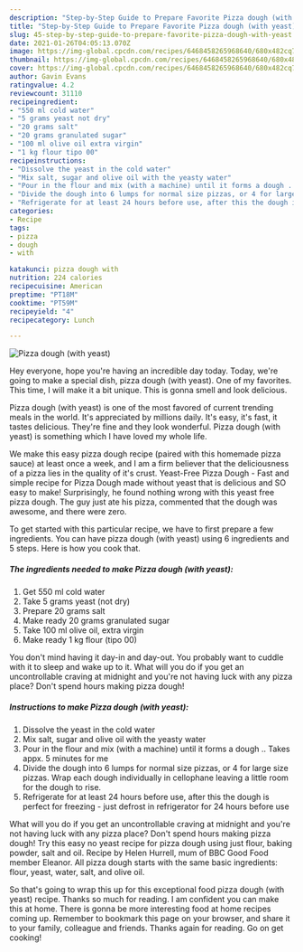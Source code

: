 ```yaml
---
description: "Step-by-Step Guide to Prepare Favorite Pizza dough (with yeast)"
title: "Step-by-Step Guide to Prepare Favorite Pizza dough (with yeast)"
slug: 45-step-by-step-guide-to-prepare-favorite-pizza-dough-with-yeast
date: 2021-01-26T04:05:13.070Z
image: https://img-global.cpcdn.com/recipes/6468458265968640/680x482cq70/pizza-dough-with-yeast-recipe-main-photo.jpg
thumbnail: https://img-global.cpcdn.com/recipes/6468458265968640/680x482cq70/pizza-dough-with-yeast-recipe-main-photo.jpg
cover: https://img-global.cpcdn.com/recipes/6468458265968640/680x482cq70/pizza-dough-with-yeast-recipe-main-photo.jpg
author: Gavin Evans
ratingvalue: 4.2
reviewcount: 31110
recipeingredient:
- "550 ml cold water"
- "5 grams yeast not dry"
- "20 grams salt"
- "20 grams granulated sugar"
- "100 ml olive oil extra virgin"
- "1 kg flour tipo 00"
recipeinstructions:
- "Dissolve the yeast in the cold water"
- "Mix salt, sugar and olive oil with the yeasty water"
- "Pour in the flour and mix (with a machine) until it forms a dough .. Takes appx. 5 minutes for me"
- "Divide the dough into 6 lumps for normal size pizzas, or 4 for large size pizzas. Wrap each dough individually in cellophane leaving a little room for the dough to rise."
- "Refrigerate for at least 24 hours before use, after this the dough is perfect for freezing - just defrost in refrigerator for 24 hours before use"
categories:
- Recipe
tags:
- pizza
- dough
- with

katakunci: pizza dough with 
nutrition: 224 calories
recipecuisine: American
preptime: "PT18M"
cooktime: "PT59M"
recipeyield: "4"
recipecategory: Lunch

---
```



![Pizza dough (with yeast)](https://img-global.cpcdn.com/recipes/6468458265968640/680x482cq70/pizza-dough-with-yeast-recipe-main-photo.jpg)

Hey everyone, hope you're having an incredible day today. Today, we're going to make a special dish, pizza dough (with yeast). One of my favorites. This time, I will make it a bit unique. This is gonna smell and look delicious.

Pizza dough (with yeast) is one of the most favored of current trending meals in the world. It's appreciated by millions daily. It's easy, it's fast, it tastes delicious. They're fine and they look wonderful. Pizza dough (with yeast) is something which I have loved my whole life.

We make this easy pizza dough recipe (paired with this homemade pizza sauce) at least once a week, and I am a firm believer that the deliciousness of a pizza lies in the quality of it&#39;s crust. Yeast-Free Pizza Dough - Fast and simple recipe for Pizza Dough made without yeast that is delicious and SO easy to make! Surprisingly, he found nothing wrong with this yeast free pizza dough. The guy just ate his pizza, commented that the dough was awesome, and there were zero.


To get started with this particular recipe, we have to first prepare a few ingredients. You can have pizza dough (with yeast) using 6 ingredients and 5 steps. Here is how you cook that.

<!--inarticleads1-->

##### The ingredients needed to make Pizza dough (with yeast):

1. Get 550 ml cold water
1. Take 5 grams yeast (not dry)
1. Prepare 20 grams salt
1. Make ready 20 grams granulated sugar
1. Take 100 ml olive oil, extra virgin
1. Make ready 1 kg flour (tipo 00)


You don&#39;t mind having it day-in and day-out. You probably want to cuddle with it to sleep and wake up to it. What will you do if you get an uncontrollable craving at midnight and you&#39;re not having luck with any pizza place? Don&#39;t spend hours making pizza dough! 

<!--inarticleads2-->

##### Instructions to make Pizza dough (with yeast):

1. Dissolve the yeast in the cold water
1. Mix salt, sugar and olive oil with the yeasty water
1. Pour in the flour and mix (with a machine) until it forms a dough .. Takes appx. 5 minutes for me
1. Divide the dough into 6 lumps for normal size pizzas, or 4 for large size pizzas. Wrap each dough individually in cellophane leaving a little room for the dough to rise.
1. Refrigerate for at least 24 hours before use, after this the dough is perfect for freezing - just defrost in refrigerator for 24 hours before use


What will you do if you get an uncontrollable craving at midnight and you&#39;re not having luck with any pizza place? Don&#39;t spend hours making pizza dough! Try this easy no yeast recipe for pizza dough using just flour, baking powder, salt and oil. Recipe by Helen Hurrell, mum of BBC Good Food member Eleanor. All pizza dough starts with the same basic ingredients: flour, yeast, water, salt, and olive oil. 

So that's going to wrap this up for this exceptional food pizza dough (with yeast) recipe. Thanks so much for reading. I am confident you can make this at home. There is gonna be more interesting food at home recipes coming up. Remember to bookmark this page on your browser, and share it to your family, colleague and friends. Thanks again for reading. Go on get cooking!
